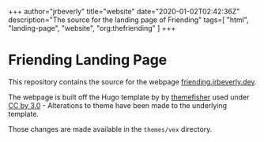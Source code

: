 +++
author="jrbeverly"
title="website"
date="2020-01-02T02:42:36Z"
description="The source for the landing page of Friending"
tags=[
  "html",
  "landing-page",
  "website",
  "org:thefriending"
]
+++

# Friending Landing Page

This repository contains the source for the webpage [friending.jrbeverly.dev](https://friending.jrbeverly.dev/).

The webpage is built off the Hugo template by by [themefisher](http://www.Themefisher.com) used under [CC by 3.0](https://creativecommons.org/licenses/by/3.0/) - Alterations to theme have been made to the underlying template.

Those changes are made available in the `themes/vex` directory.